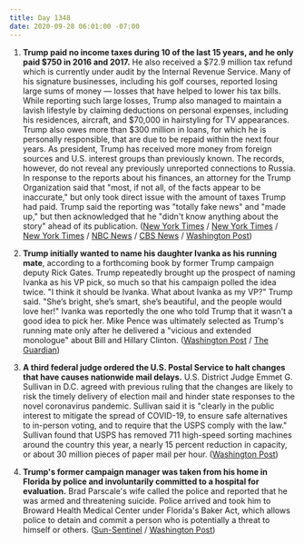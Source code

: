 ```yaml
---
title: Day 1348
date: 2020-09-28 06:01:00 -07:00
---
```


1. **Trump paid no income taxes during 10 of the last 15 years, and he only paid $750 in 2016 and 2017.** He also received a $72.9 million tax refund which is currently under audit by the Internal Revenue Service. Many of his signature businesses, including his golf courses, reported losing large sums of money — losses that have helped to lower his tax bills. While reporting such large losses, Trump also managed to maintain a lavish lifestyle by claiming deductions on personal expenses, including his residences, aircraft, and $70,000 in hairstyling for TV appearances. Trump also owes more than $300 million in loans, for which he is personally responsible, that are due to be repaid within the next four years. As president, Trump has received more money from foreign sources and U.S. interest groups than previously known. The records, however, do not reveal any previously unreported connections to Russia. In response to the reports about his finances, an attorney for the Trump Organization said that "most, if not all, of the facts appear to be inaccurate," but only took direct issue with the amount of taxes Trump had paid. Trump said the reporting was "totally fake news" and "made up," but then acknowledged that he "didn't know anything about the story" ahead of its publication. ([New York Times](https://www.nytimes.com/interactive/2020/09/27/us/donald-trump-taxes.html) / [New York Times](https://www.nytimes.com/2020/09/27/us/trump-taxes-takeaways.html) / [New York Times](https://www.nytimes.com/2020/09/28/us/politics/nyt-trump-taxes-explained.html) / [NBC News](https://www.nbcnews.com/politics/donald-trump/trump-lashes-out-new-york-times-report-alleging-years-tax-n1241220) / [CBS News](https://www.cbsnews.com/news/trump-tax-returns-new-york-times-report/) / [Washington Post](https://www.washingtonpost.com/politics/trump-taxes/2020/09/27/8a58c618-010f-11eb-a2db-417cddf4816a_story.html))

2. **Trump initially wanted to name his daughter Ivanka as his running mate**, according to a forthcoming book by former Trump campaign deputy Rick Gates. Trump repeatedly brought up the prospect of naming Ivanka as his VP pick, so much so that his campaign polled the idea twice. "I think it should be Ivanka. What about Ivanka as my VP?" Trump said. "She’s bright, she’s smart, she’s beautiful, and the people would love her!" Ivanka was reportedly the one who told Trump that it wasn't a good idea to pick her. Mike Pence was ultimately selected as Trump's running mate only after he delivered a "vicious and extended monologue" about Bill and Hillary Clinton. ([Washington Post](https://www.washingtonpost.com/politics/trump-ivanka-rick-gates-book/2020/09/28/ea2000a2-ff5c-11ea-8d05-9beaaa91c71f_story.html) / [The Guardian](https://www.theguardian.com/us-news/2020/sep/28/donald-trump-ivanka-running-mate-2016-book-rick-gates))

3. **A third federal judge ordered the U.S. Postal Service to halt changes that have causes nationwide mail delays.** U.S. District Judge Emmet G. Sullivan in D.C. agreed with previous ruling that the changes are likely to risk the timely delivery of election mail and hinder state responses to the novel coronavirus pandemic. Sullivan said it is "clearly in the public interest to mitigate the spread of COVID-19, to ensure safe alternatives to in-person voting, and to require that the USPS comply with the law." Sullivan found that USPS has removed 711 high-speed sorting machines around the country this year, a nearly 15 percent reduction in capacity, or about 30 million pieces of paper mail per hour. ([Washington Post](https://www.washingtonpost.com/local/legal-issues/third-us-judge-bars-postal-service-delivery-cuts-before-november-presidential-election/2020/09/27/f151a66e-0060-11eb-9ceb-061d646d9c67_story.html))

4. **Trump's former campaign manager was taken from his home in Florida by police and involuntarily committed to a hospital for evaluation.** Brad Parscale's wife called the police and reported that he was armed and threatening suicide. Police arrived and took him to Broward Health Medical Center under Florida's Baker Act, which allows police to detain and commit a person who is potentially a threat to himself or others. ([Sun-Sentinel](https://www.sun-sentinel.com/local/broward/fort-lauderdale/fl-ne-brad-parscale-incident-fort-lauderdale-20200928-g4bcine3fbb7jhjniiroo3yuse-story.html) / [Washington Post](https://www.nytimes.com/2020/09/27/us/politics/brad-parscale-florida-trump.html))